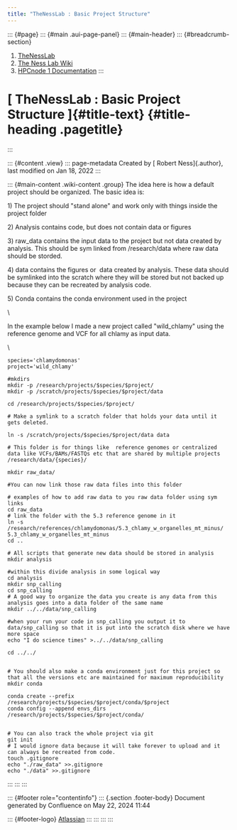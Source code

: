 ```yaml
---
title: "TheNessLab : Basic Project Structure"
---
```


::: {#page}
::: {#main .aui-page-panel}
::: {#main-header}
::: {#breadcrumb-section}
1.  [TheNessLab](index.html)
2.  [The Ness Lab Wiki](The-Ness-Lab-Wiki_11436042.html)
3.  [HPCnode 1 Documentation](HPCnode-1-Documentation_11436057.html)
:::

# [ TheNessLab : Basic Project Structure ]{#title-text} {#title-heading .pagetitle}
:::

::: {#content .view}
::: page-metadata
Created by [ Robert Ness]{.author}, last modified on Jan 18, 2022
:::

::: {#main-content .wiki-content .group}
The idea here is how a default project should be organized. The basic
idea is:

1\) The project should \"stand alone\" and work only with things inside
the project folder

2\) Analysis contains code, but does not contain data or figures

3\) raw_data contains the input data to the project but not data created
by analysis. This should be sym linked from /research/data where raw
data should be storded.

4\) data contains the figures or  data created by analysis. These data
should be symlinked into the scratch where they will be stored but not
backed up because they can be recreated by analysis code.

5\) Conda contains the conda environment used in the project

\

In the example below I made a new project called \"wild_chlamy\" using
the reference genome and VCF for all chlamy as input data. 

\

    species='chlamydomonas'
    project='wild_chlamy'

    #mkdirs
    mkdir -p /research/projects/$species/$project/
    mkdir -p /scratch/projects/$species/$project/data

    cd /research/projects/$species/$project/

    # Make a symlink to a scratch folder that holds your data until it gets deleted.

    ln -s /scratch/projects/$species/$project/data data

    # This folder is for things like  reference genomes or centralized data like VCFs/BAMs/FASTQs etc that are shared by multiple projects /research/data/{species}/

    mkdir raw_data/     

    #You can now link those raw data files into this folder

    # examples of how to add raw data to you raw data folder using sym links
    cd raw_data
    # link the folder with the 5.3 reference genome in it
    ln -s /research/references/chlamydomonas/5.3_chlamy_w_organelles_mt_minus/ 5.3_chlamy_w_organelles_mt_minus
    cd ..

    # All scripts that generate new data should be stored in analysis
    mkdir analysis

    #within this divide analysis in some logical way
    cd analysis
    mkdir snp_calling
    cd snp_calling
    # A good way to organize the data you create is any data from this analysis goes into a data folder of the same name
    mkdir ../../data/snp_calling

    #when your run your code in snp_calling you output it to data/snp_calling so that it is put into the scratch disk where we have more space
    echo "I do science times" >../../data/snp_calling

    cd ../../


    # You should also make a conda environment just for this project so that all the versions etc are maintained for maximum reproducibility
    mkdir conda

    conda create --prefix /research/projects/$species/$project/conda/$project
    conda config --append envs_dirs /research/projects/$species/$project/conda/


    # You can also track the whole project via git
    git init
    # I would ignore data because it will take forever to upload and it can always be recreated from code.
    touch .gitignore
    echo "./raw_data" >>.gitignore
    echo "./data" >>.gitignore
:::
:::
:::

::: {#footer role="contentinfo"}
::: {.section .footer-body}
Document generated by Confluence on May 22, 2024 11:44

::: {#footer-logo}
[Atlassian](https://www.atlassian.com/)
:::
:::
:::
:::

